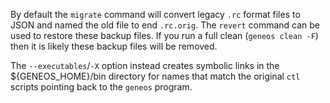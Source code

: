 By default the `migrate` command will convert legacy `.rc` format
files to JSON and named the old file to end `.rc.orig`. The `revert`
command can be used to restore these backup files. If you run a full
clean (`geneos clean -F`) then it is likely these backup files will
be removed.

The `--executables`/`-X` option instead creates symbolic links in the
${GENEOS_HOME}/bin directory for names that match the original `ctl`
scripts pointing back to the `geneos` program.
